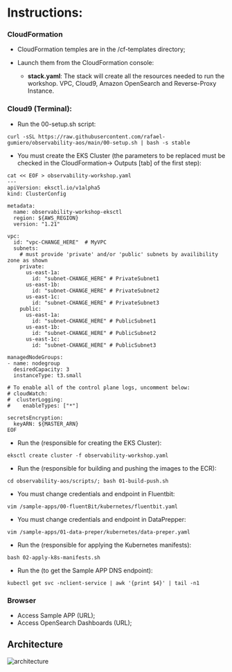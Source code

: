 # Instructions:

### CloudFormation
- CloudFormation temples are in the /cf-templates directory;
- Launch them from the CloudFormation console:

  - **stack.yaml**: The stack will create all the resources needed to run the workshop. VPC, Cloud9, Amazon OpenSearch and Reverse-Proxy Instance.

### Cloud9 (Terminal):
  - Run the 00-setup.sh script:

 ```curl -sSL https://raw.githubusercontent.com/rafael-gumiero/observability-aos/main/00-setup.sh | bash -s stable```
 
  - You must create the EKS Cluster (the parameters to be replaced must be checked in the CloudFormation-> Outputs [tab] of the first step):
```
cat << EOF > observability-workshop.yaml
--- 
apiVersion: eksctl.io/v1alpha5
kind: ClusterConfig

metadata:
  name: observability-workshop-eksctl
  region: ${AWS_REGION}
  version: "1.21"

vpc:
  id: "vpc-CHANGE_HERE"  # MyVPC
  subnets:
    # must provide 'private' and/or 'public' subnets by availibility zone as shown
    private:
      us-east-1a:
        id: "subnet-CHANGE_HERE" # PrivateSubnet1
      us-east-1b:
        id: "subnet-CHANGE_HERE" # PrivateSubnet2
      us-east-1c:
        id: "subnet-CHANGE_HERE" # PrivateSubnet3
    public:
      us-east-1a:
        id: "subnet-CHANGE_HERE" # PublicSubnet1
      us-east-1b:
        id: "subnet-CHANGE_HERE" # PublicSubnet2
      us-east-1c:
        id: "subnet-CHANGE_HERE" # PublicSubnet3

managedNodeGroups:
- name: nodegroup
  desiredCapacity: 3
  instanceType: t3.small

# To enable all of the control plane logs, uncomment below:
# cloudWatch:
#  clusterLogging:
#    enableTypes: ["*"]

secretsEncryption:
  keyARN: ${MASTER_ARN}
EOF
```
  - Run the (responsible for creating the EKS Cluster):
   
 ```eksctl create cluster -f observability-workshop.yaml```
 
  - Run the (responsible for building and pushing the images to the ECR): 
 
 ```cd observability-aos/scripts/; bash 01-build-push.sh```
 
  - You must change credentials and endpoint in Fluentbit:
  
  ```vim /sample-apps/00-fluentBit/kubernetes/fluentbit.yaml```
  
  - You must change credentials and endpoint in DataPrepper:
  
  ```vim /sample-apps/01-data-preper/kubernetes/data-preper.yaml```
  
  - Run the (responsible for applying the Kubernetes manifests):
  
  ```bash 02-apply-k8s-manifests.sh```
  
  - Run the (to get the Sample APP DNS endpoint):
  
  ```kubectl get svc -nclient-service | awk '{print $4}' | tail -n1```

### Browser
  - Access Sample APP (URL);
  - Access OpenSearch Dashboards (URL);

## Architecture
![architecture](/assets/arch.jpg)
